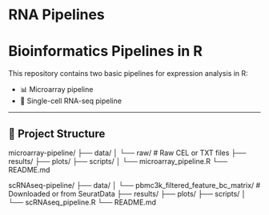 # RNA Pipelines 

# Bioinformatics Pipelines in R

This repository contains two basic pipelines for expression analysis in R:
- 📊 Microarray pipeline
- 🧬 Single-cell RNA-seq pipeline

---

## 📁 Project Structure

microarray-pipeline/
├── data/
│   └── raw/               # Raw CEL or TXT files
├── results/
├── plots/
├── scripts/
│   └── microarray_pipeline.R
└── README.md


scRNAseq-pipeline/
├── data/
│   └── pbmc3k_filtered_feature_bc_matrix/    # Downloaded or from SeuratData
├── results/
├── plots/
├── scripts/
│   └── scRNAseq_pipeline.R
└── README.md
